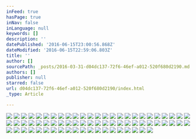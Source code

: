 ```yaml
---
inFeed: true
hasPage: true
inNav: false
inLanguage: null
keywords: []
description: ''
datePublished: '2016-06-15T23:00:56.868Z'
dateModified: '2016-06-15T22:59:06.803Z'
title: ''
author: []
sourcePath: _posts/2016-03-31-d04dc137-72f6-46ef-a012-520f680d2190.md
authors: []
publisher: null
starred: false
url: d04dc137-72f6-46ef-a012-520f680d2190/index.html
_type: Article

---
```

![](https://the-grid-user-content.s3-us-west-2.amazonaws.com/bd1b76ca-94a6-43a0-a1c1-63995a19b31e.jpg)
![](https://the-grid-user-content.s3-us-west-2.amazonaws.com/3c78fdc5-bfb0-4daf-8f79-51b500d55da6.jpg)
![](https://the-grid-user-content.s3-us-west-2.amazonaws.com/b54d9fc3-954d-4555-8c59-646d10645199.jpg)
![](https://the-grid-user-content.s3-us-west-2.amazonaws.com/242917bb-49b2-4da0-90d5-0c3d622dba90.jpg)
![](https://the-grid-user-content.s3-us-west-2.amazonaws.com/9dea7a79-f2a0-4095-898c-db0e8e3a7ab1.jpg)
![](https://the-grid-user-content.s3-us-west-2.amazonaws.com/6b9654b4-8db8-4b67-84e8-9e39dc39b806.jpg)
![](https://the-grid-user-content.s3-us-west-2.amazonaws.com/a7300710-2ed1-4cb9-83d0-6627a63fcb4a.jpg)
![](https://the-grid-user-content.s3-us-west-2.amazonaws.com/89efc292-7866-4c78-928f-3ad1eb5318dc.jpg)
![](https://the-grid-user-content.s3-us-west-2.amazonaws.com/ab6f54fb-c347-4cef-be03-d266c02a6957.jpg)
![](https://the-grid-user-content.s3-us-west-2.amazonaws.com/5f0cce71-110a-4eb3-84d8-738e4e316208.jpg)
![](https://the-grid-user-content.s3-us-west-2.amazonaws.com/58b14009-3069-4e9e-a573-2bb6dedf2fc6.jpg)
![](https://the-grid-user-content.s3-us-west-2.amazonaws.com/bff6121a-8d18-461e-af53-36196b3cd3c8.jpg)
![](https://the-grid-user-content.s3-us-west-2.amazonaws.com/81ef3ec1-8e09-41d9-81e0-db7959f9a6dc.jpg)
![](https://the-grid-user-content.s3-us-west-2.amazonaws.com/098b764b-c6db-48dc-b118-8ebc2908167f.jpg)
![](https://the-grid-user-content.s3-us-west-2.amazonaws.com/e31aeb5b-d361-494f-ba09-25016069bcc9.jpg)
![](https://the-grid-user-content.s3-us-west-2.amazonaws.com/981e03cc-7dba-45f6-b6d3-5bc91d98d8e3.jpg)
![](https://the-grid-user-content.s3-us-west-2.amazonaws.com/4201c3fe-b0a7-42cf-84fe-2da9261f330c.jpg)
![](https://the-grid-user-content.s3-us-west-2.amazonaws.com/0ba67365-dc6d-41b9-bc36-2c6f515aa461.jpg)
![](https://the-grid-user-content.s3-us-west-2.amazonaws.com/29483635-58de-4d9c-af15-ee705a128b22.jpg)
![](https://the-grid-user-content.s3-us-west-2.amazonaws.com/752f5ee4-ee89-4248-98ca-510bf0b02725.jpg)
![](https://the-grid-user-content.s3-us-west-2.amazonaws.com/ae153594-6a8c-4e9a-a46b-a72edffb8604.jpg)
![](https://the-grid-user-content.s3-us-west-2.amazonaws.com/7cbf7084-bb18-4f03-a06b-8246ea291d4d.jpg)
![](https://the-grid-user-content.s3-us-west-2.amazonaws.com/c6004543-a6a6-437e-b176-44a95bcb02d8.jpg)
![](https://the-grid-user-content.s3-us-west-2.amazonaws.com/44de11c6-fc45-47bb-82ee-32fdfcff7af5.jpg)
![](https://the-grid-user-content.s3-us-west-2.amazonaws.com/bf67855e-9d42-4e2e-9cc9-7cdada3bbdcd.jpg)
![](https://the-grid-user-content.s3-us-west-2.amazonaws.com/57c9734d-3f80-4e34-b6a4-4ac1abbd134b.jpg)
![](https://the-grid-user-content.s3-us-west-2.amazonaws.com/7642c413-3afa-4931-8ef8-2159a5c61e21.jpg)
![](https://the-grid-user-content.s3-us-west-2.amazonaws.com/078000d5-9481-4da0-b617-2f9ea343f9c1.jpg)
![](https://the-grid-user-content.s3-us-west-2.amazonaws.com/1491b9e1-38e2-45ad-911e-2567669fac4a.jpg)
![](https://the-grid-user-content.s3-us-west-2.amazonaws.com/a93e740a-7325-4202-8a5a-072795b1cf4a.jpg)
![](https://the-grid-user-content.s3-us-west-2.amazonaws.com/58cb797e-3916-4caf-a89f-886513c61c42.jpg)
![](https://the-grid-user-content.s3-us-west-2.amazonaws.com/f6823a10-1587-4715-ae5e-245c00b73d33.jpg)
![](https://the-grid-user-content.s3-us-west-2.amazonaws.com/62fc3317-4d19-447d-8be3-d220c6187d2f.jpg)
![](https://the-grid-user-content.s3-us-west-2.amazonaws.com/0bd11c8b-b58c-46e3-9869-bb78e526cc63.jpg)
![](https://the-grid-user-content.s3-us-west-2.amazonaws.com/bfaad953-80b0-4445-a614-c1b76bbcd848.jpg)
![](https://the-grid-user-content.s3-us-west-2.amazonaws.com/22c22944-9f36-4ee3-b94f-650d573feb03.jpg)
![](https://the-grid-user-content.s3-us-west-2.amazonaws.com/e1189b2d-ebd6-4a7b-9214-e0ff69748c43.jpg)
![](https://the-grid-user-content.s3-us-west-2.amazonaws.com/444df396-cf1e-4ee7-9554-e30fe5a67961.jpg)
![](https://the-grid-user-content.s3-us-west-2.amazonaws.com/b389c281-34ad-43f6-8559-c878e63b22de.jpg)
![](https://the-grid-user-content.s3-us-west-2.amazonaws.com/c98aff5c-e08a-48cf-b167-a48e2ac751e1.jpg)
![](https://the-grid-user-content.s3-us-west-2.amazonaws.com/d140ebd0-1829-4a38-a7f6-11d85376f755.jpg)
![](https://the-grid-user-content.s3-us-west-2.amazonaws.com/f87c5a94-b8cb-46ac-a8cd-dbb659c9f064.jpg)
![](https://the-grid-user-content.s3-us-west-2.amazonaws.com/1db7432d-2efd-4f4d-9e45-2483d2ca874c.jpg)
![](https://the-grid-user-content.s3-us-west-2.amazonaws.com/4e04e73b-b148-49bd-80b1-1b57c5e18f8f.jpg)
![](https://the-grid-user-content.s3-us-west-2.amazonaws.com/94f18515-00fd-4b22-b994-fe1098cd9f2e.jpg)
![](https://the-grid-user-content.s3-us-west-2.amazonaws.com/5fe81b83-21f8-47e6-8b5d-52d841b577f2.jpg)
![](https://the-grid-user-content.s3-us-west-2.amazonaws.com/a7296742-29a1-4dcc-86fd-e584a52431d2.jpg)
![](https://the-grid-user-content.s3-us-west-2.amazonaws.com/124e8f51-0eb2-4b2a-a126-1c0c7eadabca.jpg)
![](https://the-grid-user-content.s3-us-west-2.amazonaws.com/2f17cbe5-04d6-40eb-be27-48d9eebb7487.jpg)
![](https://the-grid-user-content.s3-us-west-2.amazonaws.com/686a2979-e673-407f-aa70-d03c0246e6f5.jpg)
![](https://the-grid-user-content.s3-us-west-2.amazonaws.com/945f4886-8b12-41e3-bea4-4220eac892f7.jpg)
![](https://the-grid-user-content.s3-us-west-2.amazonaws.com/22ca03ee-665f-4533-ac91-5873776f06c1.jpg)
![](https://the-grid-user-content.s3-us-west-2.amazonaws.com/6565e33a-b8c3-469e-9f09-6146b4ee5a93.jpg)
![](https://the-grid-user-content.s3-us-west-2.amazonaws.com/fedf4177-ad55-448a-b674-7f82d862740d.jpg)
![](https://the-grid-user-content.s3-us-west-2.amazonaws.com/6ef8b0b3-1793-4aeb-a410-a1ddf2412beb.jpg)
![](https://the-grid-user-content.s3-us-west-2.amazonaws.com/55cdf4ee-98bb-4917-a8b1-290a18dc4dfa.jpg)
![](https://the-grid-user-content.s3-us-west-2.amazonaws.com/d1aefa40-118b-417d-ae95-670351681560.jpg)
![](https://the-grid-user-content.s3-us-west-2.amazonaws.com/3fbd8e6d-ec8c-4c50-a2e0-3e5818403c5f.jpg)
![](https://the-grid-user-content.s3-us-west-2.amazonaws.com/9e7df6d1-af27-460f-8f40-898fd1cec2a4.jpg)
![](https://the-grid-user-content.s3-us-west-2.amazonaws.com/df18c1a2-58e1-4f91-bafc-d4b22a481523.jpg)
![](https://the-grid-user-content.s3-us-west-2.amazonaws.com/1c10d463-fe0a-4ec5-a495-54fc830054f6.jpg)
![](https://the-grid-user-content.s3-us-west-2.amazonaws.com/ab6abd72-c6b4-492b-8f01-01eea18be7f2.jpg)
![](https://the-grid-user-content.s3-us-west-2.amazonaws.com/70e0e337-13f7-42a3-b02f-e417db9a5b05.jpg)
![](https://the-grid-user-content.s3-us-west-2.amazonaws.com/3b892f19-60c6-44f8-b17f-3fa9316f1edf.jpg)
![](https://the-grid-user-content.s3-us-west-2.amazonaws.com/7f234b44-8339-4f83-b591-79a17b76e8b9.jpg)
![](https://the-grid-user-content.s3-us-west-2.amazonaws.com/339d965c-b2da-44cc-97f5-02a8c05f6683.jpg)
![](https://the-grid-user-content.s3-us-west-2.amazonaws.com/38b05c7f-1a0b-41d6-9945-fa701d6adaac.jpg)
![](https://the-grid-user-content.s3-us-west-2.amazonaws.com/40e18cb5-dd0c-4bca-882f-9cfece4edd4f.jpg)
![](https://the-grid-user-content.s3-us-west-2.amazonaws.com/6f4dce56-861b-468a-8000-14afe4f52bcb.jpg)
![](https://the-grid-user-content.s3-us-west-2.amazonaws.com/0a547f0e-d919-487d-89b8-7f967cea2292.jpg)